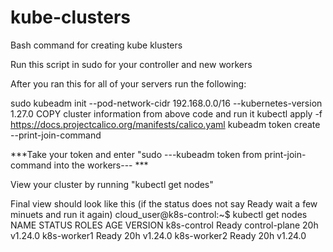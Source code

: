# kube-clusters
Bash command for creating kube klusters

Run this script in sudo for your controller and new workers

After you ran this for all of your servers run the following:

sudo kubeadm init --pod-network-cidr 192.168.0.0/16 --kubernetes-version 1.27.0
COPY cluster information from above code and run it
kubectl apply -f https://docs.projectcalico.org/manifests/calico.yaml
kubeadm token create --print-join-command

***Take your token and enter "sudo ---kubeadm token from print-join-command into the workers--- ***

View your cluster by running "kubectl get nodes"


Final view should look like this (if the status does not say Ready wait a few minuets and run it again)
cloud_user@k8s-control:~$ kubectl get nodes
NAME          STATUS   ROLES           AGE   VERSION
k8s-control   Ready    control-plane   20h   v1.24.0
k8s-worker1   Ready    <none>          20h   v1.24.0
k8s-worker2   Ready    <none>          20h   v1.24.0
